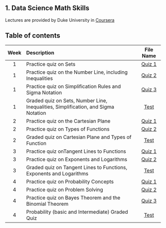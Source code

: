 ## 1. Data Science Math Skills
Lectures are provided by Duke University in [Coursera](https://www.coursera.org/learn/datasciencemathskills/)

## Table of contents
| Week | Description | File Name | 
|:---:|:---|:---:|
|1|Practice quiz on Sets|[Quiz 1](https://github.com/Myeongjung/DS-ML-Self-Study/blob/master/Data%20Science%20Math%20Skills/%5BWeek1%5D%20quiz%201.txt)|
|1|Practice quiz on the Number Line, including Inequalities|[Quiz 2](https://github.com/Myeongjung/DS-ML-Self-Study/blob/master/Data%20Science%20Math%20Skills/%5BWeek1%5D%20quiz%202.txt)|
|1|Practice quiz on Simplification Rules and Sigma Notation|[Quiz 3](https://github.com/Myeongjung/DS-ML-Self-Study/blob/master/Data%20Science%20Math%20Skills/%5BWeek1%5D%20quiz%203.txt)|
|1|Graded quiz on Sets, Number Line, Inequalities, Simplification, and Sigma Notation|[Test](https://github.com/Myeongjung/DS-ML-Self-Study/blob/master/Data%20Science%20Math%20Skills/%5BWeek1%5D%20test.txt)|
|2|Practice quiz on the Cartesian Plane|[Quiz 1](https://github.com/Myeongjung/DS-ML-Self-Study/blob/master/Data%20Science%20Math%20Skills/%5BWeek2%5D%20quiz%201.txt)|
|2|Practice quiz on Types of Functions|[Quiz 2](https://github.com/Myeongjung/DS-ML-Self-Study/blob/master/Data%20Science%20Math%20Skills/%5BWeek2%5D%20quiz%202.txt)|
|2|Graded quiz on Cartesian Plane and Types of Function|[Test](https://github.com/Myeongjung/DS-ML-Self-Study/blob/master/Data%20Science%20Math%20Skills/%5BWeek2%5D%20test.txt)|
|3|Practice quiz onTangent Lines to Functions|[Quiz 1](https://github.com/Myeongjung/DS-ML-Self-Study/blob/master/Data%20Science%20Math%20Skills/%5BWeek3%5D%20quiz%201.txt)|
|3|Practice quiz on Exponents and Logarithms|[Quiz 2](https://github.com/Myeongjung/DS-ML-Self-Study/blob/master/Data%20Science%20Math%20Skills/%5BWeek3%5D%20quiz%202.txt)|
|3|Graded quiz on Tangent Lines to Functions, Exponents and Logarithms|[Test](https://github.com/Myeongjung/DS-ML-Self-Study/blob/master/Data%20Science%20Math%20Skills/%5BWeek3%5D%20test.txt)|
|4|Practice quiz on Probability Concepts|[Quiz 1](https://github.com/Myeongjung/DS-ML-Self-Study/blob/master/Data%20Science%20Math%20Skills/%5BWeek4%5D%20quiz%201.txt)|
|4|Practice quiz on Problem Solving|[Quiz 2](https://github.com/Myeongjung/DS-ML-Self-Study/blob/master/Data%20Science%20Math%20Skills/%5BWeek4%5D%20quiz%202.txt)|
|4|Practice quiz on Bayes Theorem and the Binomial Theorem|[Quiz 3](https://github.com/Myeongjung/DS-ML-Self-Study/blob/master/Data%20Science%20Math%20Skills/%5BWeek4%5D%20quiz%203.txt)|
|4|Probability (basic and Intermediate) Graded Quiz|[Test](https://github.com/Myeongjung/DS-ML-Self-Study/blob/master/Data%20Science%20Math%20Skills/%5BWeek4%5D%20test.txt)|
